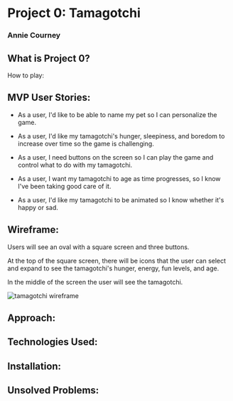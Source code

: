 # Project 0: Tamagotchi
### Annie Courney

## What is Project 0?

How to play:

## MVP User Stories:
- As a user, I'd like to be able to name my pet so I can personalize the game.

- As a user, I'd like my tamagotchi's hunger, sleepiness, and boredom to increase over time so the game is challenging.

- As a user, I need buttons on the screen so I can play the game and control what to do with my tamagotchi.

- As a user, I want my tamagotchi to age as time progresses, so I know I've been taking good care of it.

- As a user, I'd like my tamagotchi to be animated so I know whether it's happy or sad.

## Wireframe:
Users will see an oval with a square screen and three buttons.

At the top of the square screen, there will be icons that the user can select and expand to see the tamagotchi's hunger, energy, fun levels, and age.

In the middle of the screen the user will see the tamagotchi.

![tamagotchi wireframe](https://imgur.com/1P5vCAi.png)

## Approach:

## Technologies Used:

## Installation:

## Unsolved Problems: